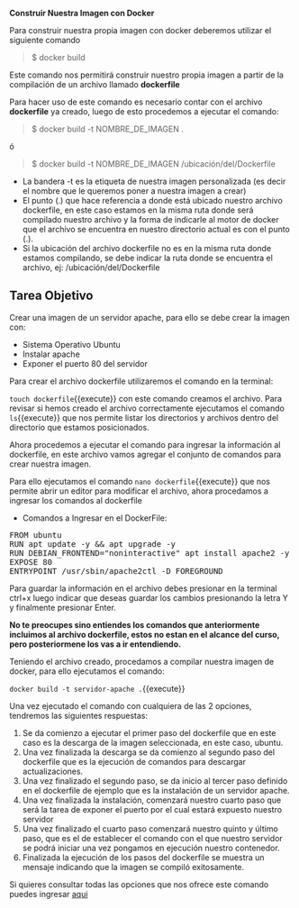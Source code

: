 **Construir Nuestra Imagen con Docker**

Para construir nuestra propia imagen con docker deberemos utilizar el siguiente comando

> $ docker build

Este comando nos permitirá construir nuestro propia imagen a partir de la compilación de un archivo llamado **dockerfile**

Para hacer uso de este comando es necesario contar con el archivo **dockerfile** ya creado, luego de esto procedemos a ejecutar el comando: 

> $ docker build -t NOMBRE_DE_IMAGEN .

ó

> $ docker build -t NOMBRE_DE_IMAGEN /ubicación/del/Dockerfile

- La bandera -t es la etiqueta de nuestra imagen personalizada (es decir el nombre que le queremos poner a nuestra imagen a crear)
- El punto (.) que hace referencia a donde está ubicado nuestro archivo dockerfile, en este caso estamos en la misma ruta donde será compilado nuestro archivo y la forma de indicarle al motor de docker que el archivo se encuentra en nuestro directorio actual es con el punto (.).
- Si la ubicación del archivo dockerfile no es en la misma ruta donde estamos compilando, se debe indicar la ruta donde se encuentra el archivo, ej: /ubicación/del/Dockerfile


## Tarea Objetivo

Crear una imagen de un servidor apache, para ello se debe crear la imagen con:

- Sistema Operativo Ubuntu
- Instalar apache
- Exponer el puerto 80 del servidor

Para crear el archivo dockerfile utilizaremos el comando en la terminal:

`touch dockerfile`{{execute}} con este comando creamos el archivo. Para revisar si hemos creado el archivo correctamente ejecutamos el comando `ls`{{execute}} que nos permite listar los directorios y archivos dentro del directorio que estamos posicionados.

Ahora procedemos a ejecutar el comando para ingresar la información al dockerfile, en este archivo vamos agregar el conjunto de comandos para crear nuestra imagen.

Para ello ejecutamos el comando `nano dockerfile`{{execute}} que nos permite abrir un editor para modificar el archivo, ahora procedamos a ingresar los comandos al dockerfile

- Comandos a Ingresar en el DockerFile:

<pre class="file" data-target="clipboard">
FROM ubuntu
RUN apt update -y && apt upgrade -y
RUN DEBIAN_FRONTEND="noninteractive" apt install apache2 -y
EXPOSE 80
ENTRYPOINT /usr/sbin/apache2ctl -D FOREGROUND
</pre>

Para guardar la información en el archivo debes presionar en la terminal ctrl+x luego indicar que deseas guardar los cambios presionando la letra Y y finalmente presionar Enter.

**No te preocupes sino entiendes los comandos que anteriormente incluimos al archivo dockerfile, estos no estan en el alcance del curso, pero posteriormene los vas a ir entendiendo.**

Teniendo el archivo creado, procedamos a compilar nuestra imagen de docker, para ello ejecutamos el comando:

`docker build -t servidor-apache .`{{execute}}

Una vez ejecutado el comando con cualquiera de las 2 opciones, tendremos las siguientes respuestas:

1. Se da comienzo a ejecutar el primer paso del dockerfile que en este caso es la descarga de la imagen seleccionada, en este caso, ubuntu.
2. Una vez finalizada la descarga se da comienzo al segundo paso del dockerfile que es la ejecución de comandos para descargar actualizaciones.
3. Una vez finalizado el segundo paso, se da inicio al tercer paso definido en el dockerfile de ejemplo que es la instalación de un servidor apache.
4. Una vez finalizada la instalación, comenzará nuestro cuarto paso que será la tarea de exponer el puerto por el cual estará expuesto nuestro servidor
5. Una vez finalizado el cuarto paso comenzará nuestro quinto y último paso, que es el de establecer el comando con el que nuestro servidor se podrá iniciar una vez pongamos en ejecución nuestro contenedor.
6. Finalizada la ejecución de los pasos del dockerfile se muestra un mensaje indicando que la imagen se compiló exitosamente.

Si quieres consultar todas las opciones que nos ofrece este comando puedes ingresar [aqui](https://docs.docker.com/engine/reference/commandline/build/)